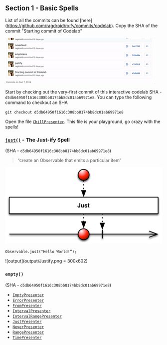 ## Section 1 - Basic Spells

List of all the commits can be found [here] (https://github.com/ragdroid/rxify/commits/codelab). Copy the SHA of the commit "Starting commit of Codelab" 

![Copy to Clipboard](CopyToClipboard.gif)

Start by checking out the very-first commit of this interactive codelab SHA - `d5db64950f1616c308bb8174bb8dc01ab69971e8`. You can type the following command to checkout an SHA

```
git checkout d5db64950f1616c308bb8174bb8dc01ab69971e8
```
Open the file [`ChillPresenter`](app/src/main/java/com/ragdroid/rxify/codelab/ChillPresenter.java). This file is your playground, go crazy with the spells!

### [`just()`](http://www.reactivex.io/documentation/operators/just.html) - The Just-ify Spell
(SHA - `d5db64950f1616c308bb8174bb8dc01ab69971e8`)

> “create an Observable that emits a particular item”

![just.png](just.png)

```
Observable.just("Hello World!”);
```
![output](output/Justify.png = 300x602)
 	
### `empty()`
(SHA - `d5db64950f1616c308bb8174bb8dc01ab69971e8`)
	
 - [`EmptyPresenter`](app/src/main/java/com/ragdroid/rxify/codelab/presenter/EmptyPresenter.java)
 - [`ErrorPresenter`](app/src/main/java/com/ragdroid/rxify/codelab/presenter/ErrorPresenter.java)
 - [`FromPresenter`](app/src/main/java/com/ragdroid/rxify/codelab/presenter/FromPresenter.java)
 - [`IntervalPresenter`](app/src/main/java/com/ragdroid/rxify/codelab/presenter/IntervalPresenter.java)
 - [`IntervalRangePresenter`](app/src/main/java/com/ragdroid/rxify/codelab/presenter/IntervalRangePresenter.java)
 - [`JustPresenter`](app/src/main/java/com/ragdroid/rxify/codelab/presenter/JustPresenter.java)
 - [`NeverPresenter`](app/src/main/java/com/ragdroid/rxify/codelab/presenter/NeverPresenter.java)
 - [`RangePresenter`](app/src/main/java/com/ragdroid/rxify/codelab/presenter/RangePresenter.java)
 - [`TimePresenter`](app/src/main/java/com/ragdroid/rxify/codelab/presenter/TimePresenter.java)
